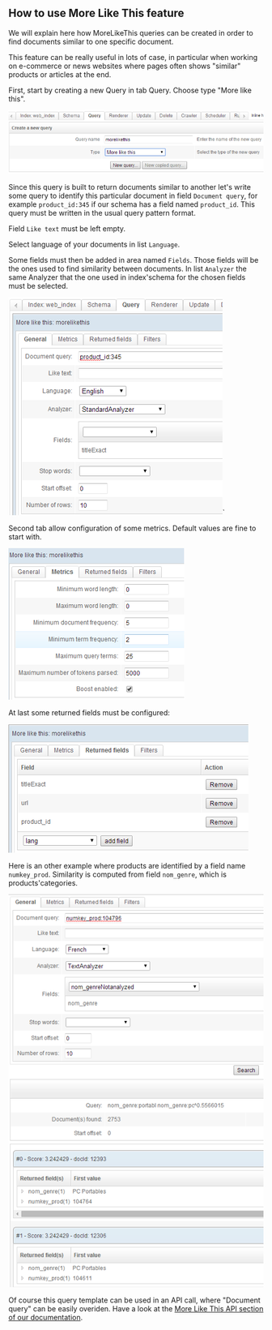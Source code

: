 ## How to use More Like This feature

We will explain here how MoreLikeThis queries can be created in order to find documents similar to one specific document.

This feature can be really useful in lots of case, in particular when working on e-commerce or news websites where pages often shows "similar" products or articles at the end.

First, start by creating a new Query in tab Query. Choose type "More like this".

![Creating new more like this query](mlt1.png)

Since this query is built to return documents similar to another let's write some query to identify this particular document in field `Document query`, for example `product_id:345` if our schema has a field named `product_id`. This query must be written in the usual query pattern format.

Field `Like text` must be left empty.

Select language of your documents in list `Language`.

Some fields must then be added in area named `Fields`. Those fields will be the ones used to find similarity between documents. In list `Analyzer` the same Analyzer that the one used in index'schema for the chosen fields must be selected.

![Configuring more like this query](mlt2.png)`

Second tab allow configuration of some metrics. Default values are fine to start with.

![Setting metrics](mlt3.png)

At last some returned fields must be configured:

![Configuring returned fields](mlt4.png)

Here is an other example where products are identified by a field name `numkey_prod`. Similarity is computed from field `nom_genre`, which is products'categories.

![More like this results](mlt5.png)

Of course this query template can be used in an API call, where "Document query" can be easily overiden. Have a look at the [More Like This API section of our documentation](http://www.opensearchserver.com/documentation/api_v2/more-like-this/README.html).
